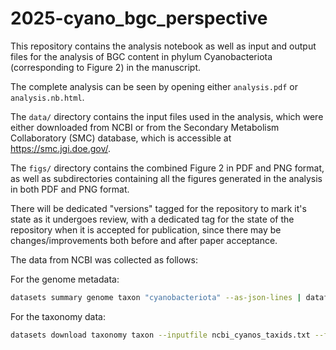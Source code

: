 # 2025-cyano_bgc_perspective
 
This repository contains the analysis notebook as well as input and output files for the analysis of BGC content in phylum Cyanobacteriota (corresponding to Figure 2) in the manuscript.

The complete analysis can be seen by opening either `analysis.pdf` or `analysis.nb.html`.

The `data/` directory contains the input files used in the analysis, which were either downloaded from NCBI or from the Secondary Metabolism Collaboratory (SMC) database, which is accessible at https://smc.jgi.doe.gov/.

The `figs/` directory contains the combined Figure 2 in PDF and PNG format, as well as subdirectories containing all the figures generated in the analysis in both PDF and PNG format.

There will be dedicated "versions" tagged for the repository to mark it's state as it undergoes review, with a dedicated tag for the state of the repository when it is accepted for publication, since there may be changes/improvements both before and after paper acceptance.



The data from NCBI was collected as follows:

For the genome metadata:

```sh
datasets summary genome taxon "cyanobacteriota" --as-json-lines | dataformat tsv genome --fields accession,assminfo-level,organism-tax-id > cyanos_genomes_taxids.tsv
```

For the taxonomy data:

```sh
datasets download taxonomy taxon --inputfile ncbi_cyanos_taxids.txt --filename ncbi_tax.json
```
